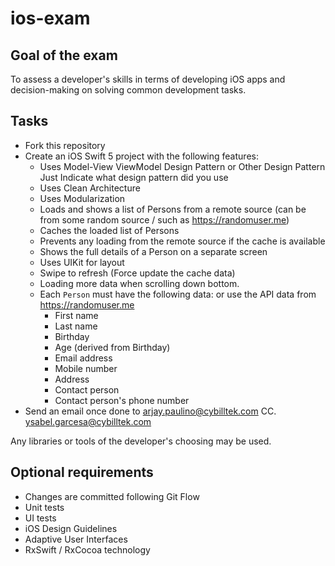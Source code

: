 # ios-exam

## Goal of the exam ##
To assess a developer's skills in terms of developing iOS apps and decision-making on solving common development tasks.

## Tasks ##

- Fork this repository
- Create an iOS Swift 5 project with the following features:
    - Uses Model-View ViewModel Design Pattern or Other Design Pattern Just Indicate what design pattern did you use
    - Uses Clean Architecture
    - Uses Modularization
    - Loads and shows a list of Persons from a remote source (can be from some random source / such as https://randomuser.me)
    - Caches the loaded list of Persons
    - Prevents any loading from the remote source if the cache is available
    - Shows the full details of a Person on a separate screen
    - Uses UIKit for layout
    - Swipe to refresh (Force update the cache data)
    - Loading more data when scrolling down bottom.
    - Each `Person` must have the following data: or use the API data  from https://randomuser.me
        - First name
        - Last name
        - Birthday
        - Age (derived from Birthday)
        - Email address
        - Mobile number
        - Address
        - Contact person
        - Contact person's phone number
- Send an email once done to arjay.paulino@cybilltek.com  CC. ysabel.garcesa@cybilltek.com

Any libraries or tools of the developer's choosing may be used.

## Optional requirements ##

- Changes are committed following Git Flow
- Unit tests
- UI tests
- iOS Design Guidelines
- Adaptive User Interfaces
- RxSwift / RxCocoa technology
